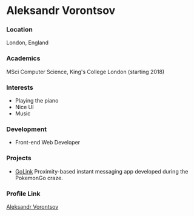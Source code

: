# Aleksandr Vorontsov

### Location

London, England

### Academics

MSci Computer Science, King's College London (starting 2018)

### Interests

- Playing the piano
- Nice UI
- Music

### Development

- Front-end Web Developer

### Projects

- [GoLink](https://github.com/a-vorontsov/golink) Proximity-based instant messaging app developed during the PokemonGo craze.

### Profile Link

[Aleksandr Vorontsov](https://github.com/a-vorontsov)
